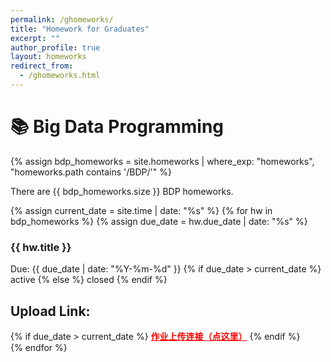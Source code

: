```yaml
---
permalink: /ghomeworks/
title: "Homework for Graduates"
excerpt: ""
author_profile: true
layout: homeworks
redirect_from:
  - /ghomeworks.html
---
```



# 📚 Big Data Programming

{% assign bdp_homeworks = site.homeworks | where_exp: "homeworks", "homeworks.path contains '/BDP/'" %}
<p>There are {{ bdp_homeworks.size }} BDP homeworks.</p>
{% assign current_date = site.time | date: "%s" %}
{% for hw in bdp_homeworks %}
{% assign due_date = hw.due_date | date: "%s" %}
<div class="homework-item">
  <h3>{{ hw.title }}</h3>
  <div class="meta">
    <span class="due-date">Due: {{ due_date | date: "%Y-%m-%d" }}</span>
    {% if due_date > current_date %}
      <span class="status status-active"> active </span>
    {% else %}
      <span class="status status-closed"> closed </span>
    {% endif %}
  </div>
  <div>
    <h2>Upload Link:</h2>
    {% if due_date > current_date %}
      <a href="{{ hw.upload_link }}" style="color:red; font-weight:bold">作业上传连接（点这里）</a>
    {% endif %}
  </div>
</div>
{% endfor %}